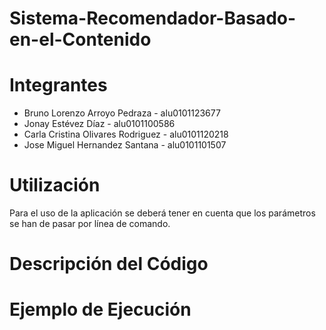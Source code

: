 # Sistema-Recomendador-Basado-en-el-Contenido
# Integrantes
  - Bruno Lorenzo Arroyo Pedraza - alu0101123677
  - Jonay Estévez Díaz - alu0101100586
  - Carla Cristina Olivares Rodriguez - alu0101120218
  - Jose Miguel Hernandez Santana - alu0101101507

# Utilización
Para el uso de la aplicación se deberá tener en cuenta que los parámetros se han de pasar por línea de comando. 

# Descripción del Código


# Ejemplo de Ejecución

